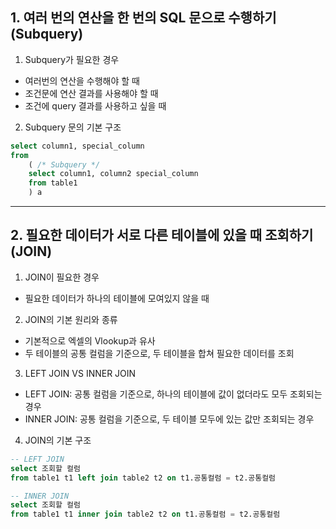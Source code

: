 ## 1. 여러 번의 연산을 한 번의 SQL 문으로 수행하기(Subquery)

1) Subquery가 필요한 경우

- 여러번의 연산을 수행해야 할 때
- 조건문에 연산 결과를 사용해야 할 때
- 조건에 query 결과를 사용하고 싶을 때

2) Subquery 문의 기본 구조

```sql
select column1, special_column
from
	( /* Subquery */
    select column1, column2 special_column
    from table1
    ) a
```

---

## 2. 필요한 데이터가 서로 다른 테이블에 있을 때 조회하기(JOIN)

1) JOIN이 필요한 경우

- 필요한 데이터가 하나의 테이블에 모여있지 않을 때

2) JOIN의 기본 원리와 종류

- 기본적으로 엑셀의 Vlookup과 유사
- 두 테이블의 공통 컬럼을 기준으로, 두 테이블을 합쳐 필요한 데이터를 조회

3) LEFT JOIN VS INNER JOIN

- LEFT JOIN: 공통 컬럼을 기준으로, 하나의 테이블에 값이 없더라도 모두 조회되는 경우
- INNER JOIN: 공통 컬럼을 기준으로, 두 테이블 모두에 있는 값만 조회되는 경우

4) JOIN의 기본 구조

```sql
-- LEFT JOIN
select 조회할 컬럼
from table1 t1 left join table2 t2 on t1.공통컬럼 = t2.공통컬럼

-- INNER JOIN
select 조회할 컬럼
from table1 t1 inner join table2 t2 on t1.공통컬럼 = t2.공통컬럼
```
